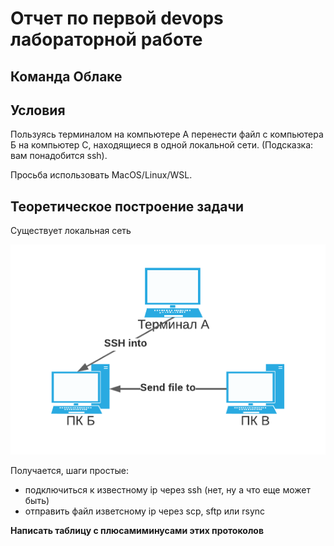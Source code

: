 # Отчет по первой devops лабораторной работе
## Команда Облаке

## Условия

Пользуясь терминалом на компьютере А перенести файл с компьютера Б на компьютер С, находящиеся в одной локальной сети. (Подсказка: вам понадобится ssh).

Просьба использовать MacOS/Linux/WSL.

## Теоретическое построение задачи

Существует локальная сеть

![qownnotes-media-uDBpoI](media/qownnotes-media-uDBpoI.png)

Получается, шаги простые:
- подключиться к известному ip через ssh (нет, ну а что еще может быть)
- отправить файл изветсному ip через scp, sftp или rsync

**Написать таблицу с плюсамиминусами этих протоколов**